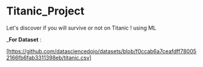 # Titanic_Project
Let's discover if you will survive or not on Titanic ! using ML


___For Dataset__ :

[https://github.com/datasciencedojo/datasets/blob/f0ccab6a7ceafdff780052166fb6fab3311398eb/titanic.csv]

